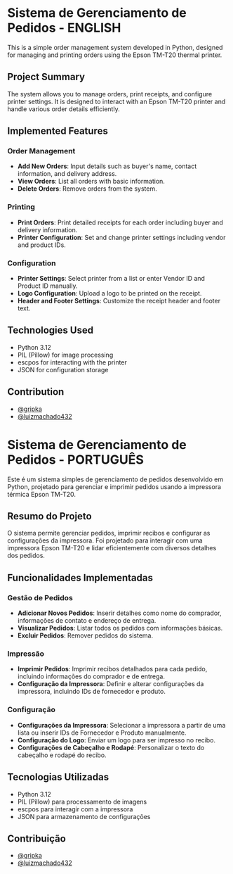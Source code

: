 # Sistema de Gerenciamento de Pedidos - ENGLISH

This is a simple order management system developed in Python, designed for managing and printing orders using the Epson TM-T20 thermal printer.

## Project Summary

The system allows you to manage orders, print receipts, and configure printer settings. It is designed to interact with an Epson TM-T20 printer and handle various order details efficiently.

## Implemented Features

### Order Management

- **Add New Orders**: Input details such as buyer's name, contact information, and delivery address.
- **View Orders**: List all orders with basic information.
- **Delete Orders**: Remove orders from the system.

### Printing

- **Print Orders**: Print detailed receipts for each order including buyer and delivery information.
- **Printer Configuration**: Set and change printer settings including vendor and product IDs.

### Configuration

- **Printer Settings**: Select printer from a list or enter Vendor ID and Product ID manually.
- **Logo Configuration**: Upload a logo to be printed on the receipt.
- **Header and Footer Settings**: Customize the receipt header and footer text.

## Technologies Used

- Python 3.12
- PIL (Pillow) for image processing
- escpos for interacting with the printer
- JSON for configuration storage

## Contribution
- [@gripka](https://github.com/gripka)
- [@luizmachado432](https://github.com/luizmachado432)


# Sistema de Gerenciamento de Pedidos - PORTUGUÊS

Este é um sistema simples de gerenciamento de pedidos desenvolvido em Python, projetado para gerenciar e imprimir pedidos usando a impressora térmica Epson TM-T20.

## Resumo do Projeto

O sistema permite gerenciar pedidos, imprimir recibos e configurar as configurações da impressora. Foi projetado para interagir com uma impressora Epson TM-T20 e lidar eficientemente com diversos detalhes dos pedidos.

## Funcionalidades Implementadas

### Gestão de Pedidos

- **Adicionar Novos Pedidos**: Inserir detalhes como nome do comprador, informações de contato e endereço de entrega.
- **Visualizar Pedidos**: Listar todos os pedidos com informações básicas.
- **Excluir Pedidos**: Remover pedidos do sistema.

### Impressão

- **Imprimir Pedidos**: Imprimir recibos detalhados para cada pedido, incluindo informações do comprador e de entrega.
- **Configuração da Impressora**: Definir e alterar configurações da impressora, incluindo IDs de fornecedor e produto.

### Configuração

- **Configurações da Impressora**: Selecionar a impressora a partir de uma lista ou inserir IDs de Fornecedor e Produto manualmente.
- **Configuração do Logo**: Enviar um logo para ser impresso no recibo.
- **Configurações de Cabeçalho e Rodapé**: Personalizar o texto do cabeçalho e rodapé do recibo.

## Tecnologias Utilizadas

- Python 3.12
- PIL (Pillow) para processamento de imagens
- escpos para interagir com a impressora
- JSON para armazenamento de configurações

## Contribuição
- [@gripka](https://github.com/gripka)
- [@luizmachado432](https://github.com/luizmachado432)
